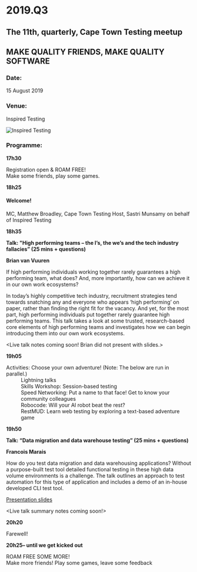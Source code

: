 # 2019.Q3

## The 11th, quarterly, Cape Town Testing meetup

## MAKE QUALITY FRIENDS, MAKE QUALITY SOFTWARE

### Date:
15 August 2019

### Venue:
Inspired Testing

![Inspired Testing](https://secure.meetupstatic.com/photos/event/2/5/2/c/highres_483429516.jpeg)
            

### Programme:

**17h30**

Registration open & ROAM FREE!  
Make some friends, play some games.  


**18h25**

#### Welcome!
MC, Matthew Broadley, Cape Town Testing
Host, Sastri Munsamy on behalf of Inspired Testing

**18h35**

**Talk: "High performing teams – the I’s, the we’s and the tech industry fallacies” (25 mins + questions)**

**Brian van Vuuren**

If high performing individuals working together rarely guarantees a high performing team, what does? And, more importantly, how can we achieve it in our own work ecosystems?

In today’s highly competitive tech industry, recruitment strategies tend towards snatching any and everyone who appears ‘high performing’ on paper, rather than finding the right fit for the vacancy. And yet, for the most part, high performing individuals put together rarely guarantee high performing teams. This talk takes a look at some trusted, research-based core elements of high performing teams and investigates how we can begin introducing them into our own work ecosystems.

<Live talk notes coming soon! Brian did not present with slides.>

**19h05**

<dl>
<dt>Activities: Choose your own adventure! (Note: The below are run in parallel.)</dt>
<dd>Lightning talks</dd>
<dd>Skills Workshop: Session-based testing</dd>
<dd>Speed Networking: Put a name to that face!  Get to know your community colleagues</dd>
<dd>Robocode: Will your AI robot beat the rest?</dd>
<dd>RestMUD:  Learn web testing by exploring a text-based adventure game</dd>
</dl>


**19h50**

**Talk: “Data migration and data warehouse testing” (25 mins + questions)**

**Francois Marais**

How do you test data migration and data warehousing applications? 
Without a purpose-built test tool detailed functional
testing in these high data volume environments is a challenge. The talk
outlines an approach to test automation for this type of application and includes a
demo of an in-house developed CLI test tool.

[Presentation slides](cpttq32019-fm-test-tool.pdf)
 
<Live talk summary notes coming soon!>


**20h20**

  Farewell!

**20h25– until we get kicked out**

  ROAM FREE SOME MORE!  
  Make more friends! Play some games, leave some feedback
